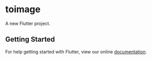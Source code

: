 # toimage

A new Flutter project.

## Getting Started

For help getting started with Flutter, view our online
[documentation](https://flutter.io/).
